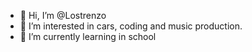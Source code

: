 - 👋 Hi, I’m @Lostrenzo
- 👀 I’m interested in cars, coding and music production.
- 🌱 I’m currently learning in school

<!---
Lostrenzo/Lostrenzo is a ✨ special ✨ repository because its `README.md` (this file) appears on your GitHub profile.
You can click the Preview link to take a look at your changes.
--->
